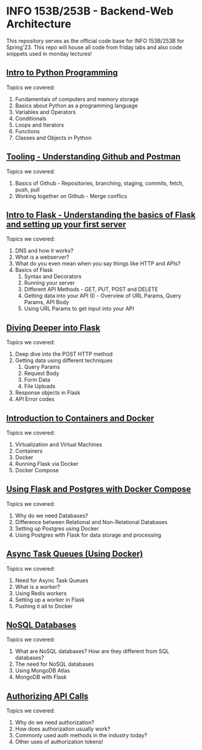 # INFO 153B/253B - Backend-Web Architecture

This repository serves as the official code base for INFO 153B/253B for Spring'23. This repo will house all code from friday labs and also code snippets used in monday lectures!

## [Intro to Python Programming](./Intro%20to%20Python/Intro%20to%20Python.md)

Topics we covered:
1. Fundamentals of computers and memory storage
2. Basics about Python as a programming language
2. Variables and Operators
3. Conditionals
4. Loops and Iterators
5. Functions
6. Classes and Objects in Python

## [Tooling - Understanding Github and Postman](./Tooling/Github.md)

Topics we covered:
1. Basics of Github - Repositories, branching, staging, commits, fetch, push, pull
2. Working together on Github - Merge conflics

## [Intro to Flask - Understanding the basics of Flask and setting up your first server](./Intro%20to%20Flask/README.md)

Topics we covered:
1. DNS and how it works?
2. What is a webserver?
3. What do you even mean when you say things like HTTP and APIs?
4. Basics of Flask
    1. Syntax and Decorators
    2. Running your server
    3. Different API Methods - GET, PUT, POST and DELETE
    4. Getting data into your API (I) - Overview of URL Params, Query Params, API Body
    5. Using URL Params to get input into your API

## [Diving Deeper into Flask](./Diving%20Deeper%20into%20Flask/README.md)

Topics we covered:
1. Deep dive into the POST HTTP method
2. Getting data using different techniques
    1. Query Params
    2. Request Body
    3. Form Data
    4. File Uploads
3. Response objects in Flask
4. API Error codes

## [Introduction to Containers and Docker](./Docker/README.md)

Topics we covered:
1. Virtualization and Virtual Machines
2. Containers
3. Docker
4. Running Flask via Docker
5. Docker Compose

## [Using Flask and Postgres with Docker Compose](./Flask%2C%20DBs%20and%20Docker/README.md)

Topics we covered:
1. Why do we need Databases?
2. Difference between Relational and Non-Relational Databases
3. Setting up Postgres using Docker
4. Using Postgres with Flask for data storage and processing

## [Async Task Queues (Using Docker)](./Async%20Task%20Queues/README.md)

Topics we covered:
1. Need for Async Task Queues
2. What is a worker?
3. Using Redis workers
4. Setting up a worker in Flask
5. Pushing it all to Docker

## [NoSQL Databases](./NoSQL%20Databases/README.md)

Topics we covered:
1. What are NoSQL databases? How are they different from SQL databases?
2. The need for NoSQL databases
3. Using MongoDB Atlas
4. MongoDB with Flask

## [Authorizing API Calls](./Authorization/README.md)

Topics we covered:
1. Why do we need authorization?
2. How does authorization usually work? 
3. Commonly used auth methods in the industry today?
4. Other uses of authorization tokens!